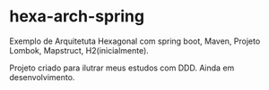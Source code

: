 # hexa-arch-spring

Exemplo de Arquitetuta Hexagonal com spring boot, Maven, Projeto Lombok, Mapstruct, H2(inicialmente).

Projeto criado para ilutrar meus estudos com DDD. Ainda em desenvolvimento.
